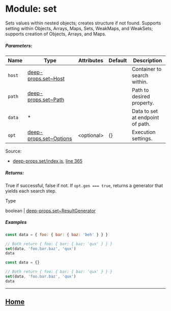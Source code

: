 Module: set
===========

Sets values within nested objects; creates structure if not found. Supports setting within Objects, Arrays, Maps, Sets, WeakMaps, and WeakSets; supports creation of Objects, Arrays, and Maps.

##### Parameters:

| Name | Type | Attributes | Default | Description |
| --- | --- | --- | --- | --- |
| `host` | [deep-props.set~Host](https://github.com/jpcx/deep-props.set/blob/0.1.0/docs/global.md#~Host) |  |  | Container to search within. |
| `path` | [deep-props.set~Path](https://github.com/jpcx/deep-props.set/blob/0.1.0/docs/global.md#~Path) |  |  | Path to desired property. |
| `data` | * |  |  | Data to set at endpoint of path. |
| `opt` | [deep-props.set~Options](https://github.com/jpcx/deep-props.set/blob/0.1.0/docs/global.md#~Options) | \<optional> | {} | Execution settings. |

Source:

*   [deep-props.set/index.js](https://github.com/jpcx/deep-props.set/blob/0.1.0/index.js), [line 365](https://github.com/jpcx/deep-props.set/blob/0.1.0/index.js#L365)

##### Returns:

True if successful, false if not. If `opt.gen === true`, returns a generator that yields each search step.

Type

boolean | [deep-props.set~ResultGenerator](https://github.com/jpcx/deep-props.set/blob/0.1.0/docs/global.md#~ResultGenerator)

##### Examples

```js
const data = { foo: { bar: { baz: 'beh' } } }

// Both return { foo: { bar: { baz: 'qux' } } }
set(data, 'foo.bar.baz', 'qux')
data
```

```js
const data = {}

// Both return { foo: { bar: { baz: 'qux' } } }
set(data, 'foo.bar.baz', 'qux')
data
```

<hr>

## [Home](https://github.com/jpcx/deep-props.set/blob/0.1.0/README.md)